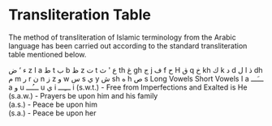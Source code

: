Transliteration Table
=====================

The method of transliteration of Islamic terminology from the Arabic
language has been carried out according to the standard transliteration
table mentioned below.

ء
‘
ض
z
ا
a
ط
t
ب
b
ظ
z
ت
t
ع
'
ث
th
غ
gh
ج
j
ف
f
ح
H
ق
q
خ
kh
ك
k
د
d
ل
l
ذ
dh
م
m
ر
r
ن
n
ز
z
و
w
س
s
ي
y
ش
sh
ه
h
ص
s
Long Vowels
Short Vowels
ا
a
ـــَـــ
a
و
u
ـــُـــ
u
ي
i
ـــِـــ
i
(s.w.t.) - Free from Imperfections and Exalted is He  
 (s.a.w.) - Prayers be upon him and his family  
 (a.s.) - Peace be upon him  
 (s.a.) - Peace be upon her


